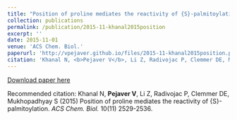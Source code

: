 ```yaml
---
title: "Position of proline mediates the reactivity of {S}-palmitoylation"
collection: publications
permalink: /publication/2015-11-khanal2015position
excerpt: ''
date: 2015-11-01
venue: 'ACS Chem. Biol.'
paperurl: 'http://vpejaver.github.io/files/2015-11-khanal2015position.pdf'
citation: 'Khanal N, <b>Pejaver V</b>, Li Z, Radivojac P, Clemmer DE, Mukhopadhyay S (2015) Position of proline mediates the reactivity of {S}-palmitoylation. <i>ACS Chem. Biol.</i> 10(11) 2529-2536.'
---
```

[Download paper here](http://vpejaver.github.io/files/2015-11-khanal2015position.pdf)

Recommended citation: Khanal N, <b>Pejaver V</b>, Li Z, Radivojac P, Clemmer DE, Mukhopadhyay S (2015) Position of proline mediates the reactivity of {S}-palmitoylation. <i>ACS Chem. Biol.</i> 10(11) 2529-2536.
